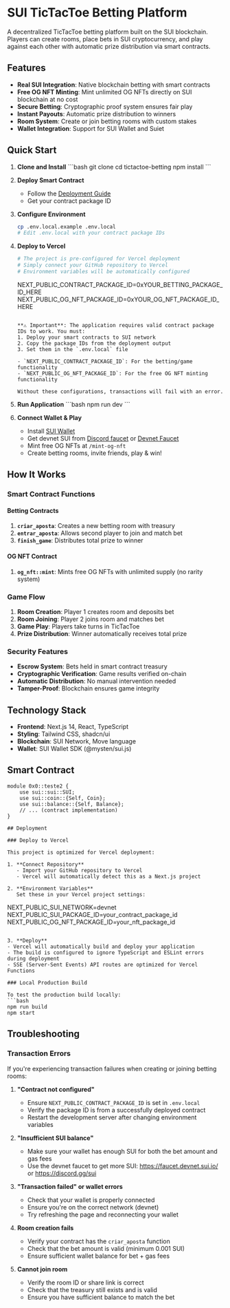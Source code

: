 # SUI TicTacToe Betting Platform

A decentralized TicTacToe betting platform built on the SUI blockchain. Players can create rooms, place bets in SUI cryptocurrency, and play against each other with automatic prize distribution via smart contracts.

## Features

- **Real SUI Integration**: Native blockchain betting with smart contracts
- **Free OG NFT Minting**: Mint unlimited OG NFTs directly on SUI blockchain at no cost
- **Secure Betting**: Cryptographic proof system ensures fair play
- **Instant Payouts**: Automatic prize distribution to winners
- **Room System**: Create or join betting rooms with custom stakes
- **Wallet Integration**: Support for SUI Wallet and Suiet

## Quick Start

1. **Clone and Install**
   \`\`\`bash
   git clone <repository>
   cd tictactoe-betting
   npm install
   \`\`\`

2. **Deploy Smart Contract**
   - Follow the [Deployment Guide](DEPLOYMENT.md)
   - Get your contract package ID

3. **Configure Environment**
   ```bash
   cp .env.local.example .env.local
   # Edit .env.local with your contract package IDs
   ```

4. **Deploy to Vercel** 
   ```bash
   # The project is pre-configured for Vercel deployment
   # Simply connect your GitHub repository to Vercel
   # Environment variables will be automatically configured
   ```
   NEXT_PUBLIC_CONTRACT_PACKAGE_ID=0xYOUR_BETTING_PACKAGE_ID_HERE
   NEXT_PUBLIC_OG_NFT_PACKAGE_ID=0xYOUR_OG_NFT_PACKAGE_ID_HERE
   ```

   **⚠️ Important**: The application requires valid contract package IDs to work. You must:
   1. Deploy your smart contracts to SUI network
   2. Copy the package IDs from the deployment output
   3. Set them in the `.env.local` file
   
   - `NEXT_PUBLIC_CONTRACT_PACKAGE_ID`: For the betting/game functionality
   - `NEXT_PUBLIC_OG_NFT_PACKAGE_ID`: For the free OG NFT minting functionality
   
   Without these configurations, transactions will fail with an error.

4. **Run Application**
   \`\`\`bash
   npm run dev
   \`\`\`

5. **Connect Wallet & Play**
   - Install [SUI Wallet](https://chrome.google.com/webstore/detail/sui-wallet/opcgpfmipidbgpenhmajoajpbobppdil)
   - Get devnet SUI from [Discord faucet](https://discord.gg/sui) or [Devnet Faucet](https://faucet.devnet.sui.io/)
   - Mint free OG NFTs at `/mint-og-nft`
   - Create betting rooms, invite friends, play & win!

## How It Works

### Smart Contract Functions

#### Betting Contracts
1. **`criar_aposta`**: Creates a new betting room with treasury
2. **`entrar_aposta`**: Allows second player to join and match bet
3. **`finish_game`**: Distributes total prize to winner

#### OG NFT Contract
1. **`og_nft::mint`**: Mints free OG NFTs with unlimited supply (no rarity system)

### Game Flow

1. **Room Creation**: Player 1 creates room and deposits bet
2. **Room Joining**: Player 2 joins room and matches bet
3. **Game Play**: Players take turns in TicTacToe
4. **Prize Distribution**: Winner automatically receives total prize

### Security Features

- **Escrow System**: Bets held in smart contract treasury
- **Cryptographic Verification**: Game results verified on-chain
- **Automatic Distribution**: No manual intervention needed
- **Tamper-Proof**: Blockchain ensures game integrity

## Technology Stack

- **Frontend**: Next.js 14, React, TypeScript
- **Styling**: Tailwind CSS, shadcn/ui
- **Blockchain**: SUI Network, Move language
- **Wallet**: SUI Wallet SDK (@mysten/sui.js)

## Smart Contract

```move
module 0x0::teste2 {
    use sui::sui::SUI;
    use sui::coin::{Self, Coin};
    use sui::balance::{Self, Balance};
    // ... (contract implementation)
}

## Deployment

### Deploy to Vercel

This project is optimized for Vercel deployment:

1. **Connect Repository**
   - Import your GitHub repository to Vercel
   - Vercel will automatically detect this as a Next.js project

2. **Environment Variables**
   Set these in your Vercel project settings:
   ```
   NEXT_PUBLIC_SUI_NETWORK=devnet
   NEXT_PUBLIC_SUI_PACKAGE_ID=your_contract_package_id
   NEXT_PUBLIC_OG_NFT_PACKAGE_ID=your_nft_package_id
   ```

3. **Deploy**
   - Vercel will automatically build and deploy your application
   - The build is configured to ignore TypeScript and ESLint errors during deployment
   - SSE (Server-Sent Events) API routes are optimized for Vercel Functions

### Local Production Build

To test the production build locally:
```bash
npm run build
npm start
```

## Troubleshooting

### Transaction Errors

If you're experiencing transaction failures when creating or joining betting rooms:

1. **"Contract not configured"**
   - Ensure `NEXT_PUBLIC_CONTRACT_PACKAGE_ID` is set in `.env.local`
   - Verify the package ID is from a successfully deployed contract
   - Restart the development server after changing environment variables

2. **"Insufficient SUI balance"**
   - Make sure your wallet has enough SUI for both the bet amount and gas fees
   - Use the devnet faucet to get more SUI: https://faucet.devnet.sui.io/ or https://discord.gg/sui

3. **"Transaction failed" or wallet errors**
   - Check that your wallet is properly connected
   - Ensure you're on the correct network (devnet)
   - Try refreshing the page and reconnecting your wallet

4. **Room creation fails**
   - Verify your contract has the `criar_aposta` function
   - Check that the bet amount is valid (minimum 0.001 SUI)
   - Ensure sufficient wallet balance for bet + gas fees

5. **Cannot join room**
   - Verify the room ID or share link is correct
   - Check that the treasury still exists and is valid
   - Ensure you have sufficient balance to match the bet
